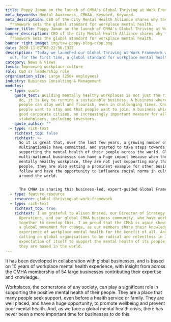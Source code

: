 ```yaml
---
title: Poppy Jaman on the launch of CMHA's Global Thriving at Work Framework
meta_keywords: Mental Awareness, CMHAA, Keyword, Keyword.
meta_description: CEO of the City Mental Health Alliance shares why the new
  framework sets the global standard for workplace mental health.
banner_title: Poppy Jaman on the launch of CMHA's Global Thriving at Work Framework
banner_description: CEO of the City Mental Health Alliance shares why the new
  framework sets the global standard for workplace mental health.
banner_right_image: img/taw-poppy-blog-crop.png
date: 2020-11-02T02:22:56.132Z
description: "Today we launched our Global Thriving At Work Framework which sets
  out, for the first time, a global standard for workplace mental health. "
category: News & Views
focus: Improving workplace culture
role: CEO or leadership role
organisation_size: Large (250+ employees)
industry: Business Consulting & Management
modules:
  - type: quote
    quote_text: Building mentally healthy workplaces is not just the right thing to
      do, it is key to running a sustainable business. A business where your
      people can stay well and flourish, even in challenging times. One where
      people want to stay and that people want to join. A business which is a
      good corporate citizen, an increasingly important measure for all
      stakeholders, including investors.
    quote_author: ""
  - type: rich-text
    richtext_top: false
    richtext: >-
      So it is great that, over the last few years, a growing number of
      multinationals have committed, and started to take steps towards,
      supporting the mental health of their people across the world. Global and
      multi-national businesses can have a huge impact because when they build a
      mentally healthy workplace, they are not just supporting many thousands of
      people, they are also setting a prominent example for other businesses to
      follow and have the opportunity to influence social norms in cultures
      around the world. 


      The CMHA is sharing this business-led, expert-guided Global Framework to give multi-national organisations the direction and guidance they need to act on their commitment to create a sustainable mental health strategy and build a mentally healthy workplace for all. The framework, and its advice, is pragmatic for different organisations, cultures, and industries. It recommends practical actions that businesses can take, wherever they are on the mental health journey. It also includes a simple means of self-assessment that will allow businesses to measure their progress against the three pillars, to help them further embed change. The CMHA has evidence that this approach works at a national level, through our different regional Thriving At Work Programs, but this approach has been missing at a global level. Until now.
  - type: feature_resource
    resource: global-thriving-at-work-framework
  - type: rich-text
    richtext_top: true
    richtext: I am grateful to Alison Unsted, our Director of Strategy and
      Operations, and our global CMHA business community, who have worked
      together to develop this. I am proud that the CMHA is again showing it is
      a global movement for change, as our members share their knowledge and
      experience of workplace mental health for the benefit of all. And I am
      calling on global organisations to be radical and relentless in its
      expectation of itself to support the mental health of its people, wherever
      they are based in the world.
---
```

It has been developed in collaboration with global businesses, and is based on 10 years of workplace mental health experience, with insight from across the CMHA membership of 54 large businesses contributing their expertise and knowledge. 

Workplaces, the cornerstone of any society, can play a significant role in supporting the positive mental health of their people. They are a place that many people seek support, even before a health service or family. They are well placed, and have a huge opportunity, to promote wellbeing and prevent poor mental health. And, as we face a global mental health crisis, there has never been a more important time for businesses to do this.